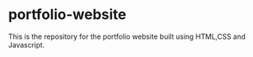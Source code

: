 # portfolio-website
This is the repository for the portfolio website built using HTML,CSS and Javascript.
